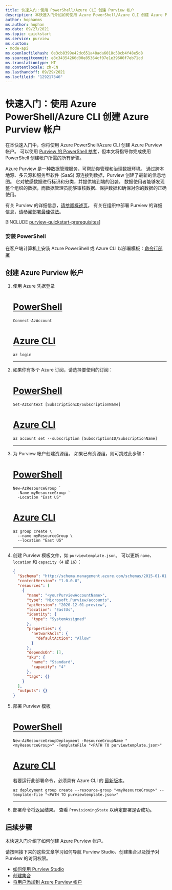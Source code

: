 ```yaml
---
title: 快速入门：使用 PowerShell/Azure CLI 创建 Purview 帐户
description: 本快速入门介绍如何使用 Azure PowerShell/Azure CLI 创建 Azure Purview 帐户。
author: hophanms
ms.author: hophan
ms.date: 09/27/2021
ms.topic: quickstart
ms.service: purview
ms.custom:
- mode-api
ms.openlocfilehash: 0e3cb8399e42dc651a48ada6018c58cb4f48e5d8
ms.sourcegitcommit: e8c34354266d00e85364cf07e1e39600f7eb71cd
ms.translationtype: HT
ms.contentlocale: zh-CN
ms.lasthandoff: 09/29/2021
ms.locfileid: "129217346"
---
```

# <a name="quickstart-create-an-azure-purview-account-using-azure-powershellazure-cli"></a>快速入门：使用 Azure PowerShell/Azure CLI 创建 Azure Purview 帐户

在本快速入门中，你将使用 Azure PowerShell/Azure CLI 创建 Azure Purview 帐户。 可以使用 [Purview 的 PowerShell 参考](/powershell/module/az.purview/)，但本文将指导你完成使用 PowerShell 创建帐户所需的所有步骤。

Azure Purview 是一种数据管理服务，可帮助你管理和治理数据环境。 通过跨本地源、多云源和服务型软件 (SaaS) 源连接到数据，Purview 创建了最新的信息地图。 它对敏感数据进行标识和分类，并提供端到端的沿袭。 数据使用者能够发现整个组织的数据，而数据管理员能够审核数据、保护数据和确保对你的数据的正确使用。

有关 Purview 的详细信息，[请参阅概述页](overview.md)。 有关在组织中部署 Purview 的详细信息，[请参阅部署最佳做法](deployment-best-practices.md)。

[!INCLUDE [purview-quickstart-prerequisites](includes/purview-quickstart-prerequisites.md)]

### <a name="install-powershell"></a>安装 PowerShell

 在客户端计算机上安装 Azure PowerShell 或 Azure CLI 以部署模板：[命令行部署](../azure-resource-manager/templates/template-tutorial-create-first-template.md?tabs=azure-cli#command-line-deployment)

## <a name="create-an-azure-purview-account"></a>创建 Azure Purview 帐户

1. 使用 Azure 凭据登录

    # <a name="powershell"></a>[PowerShell](#tab/azure-powershell)
    
    ```azurepowershell
    Connect-AzAccount
    ```
    
    # <a name="azure-cli"></a>[Azure CLI](#tab/azure-cli)
    
    ```azurecli
    az login
    ```
    
    ---

1. 如果你有多个 Azure 订阅，请选择要使用的订阅：

    # <a name="powershell"></a>[PowerShell](#tab/azure-powershell)
    
    ```azurepowershell
    Set-AzContext [SubscriptionID/SubscriptionName]
    ```
    
    # <a name="azure-cli"></a>[Azure CLI](#tab/azure-cli)
    
    ```azurecli
    az account set --subscription [SubscriptionID/SubscriptionName]
    ```
    
    ---

1. 为 Purview 帐户创建资源组。 如果已有资源组，则可跳过此步骤：

    # <a name="powershell"></a>[PowerShell](#tab/azure-powershell)
    
    ```azurepowershell
    New-AzResourceGroup `
      -Name myResourceGroup `
      -Location "East US"
    ```
    
    # <a name="azure-cli"></a>[Azure CLI](#tab/azure-cli)
    
    ```azurecli
    az group create \
      --name myResourceGroup \
      --location "East US"
    ```
    
    ---

1. 创建 Purview 模板文件，如 `purviewtemplate.json`。 可以更新 `name`、`location` 和 `capacity`（`4` 或 `16`）：

    ```json
    {
      "$schema": "http://schema.management.azure.com/schemas/2015-01-01/deploymentTemplate.json#",
      "contentVersion": "1.0.0.0",
      "resources": [
        {
          "name": "<yourPurviewAccountName>",
          "type": "Microsoft.Purview/accounts",
          "apiVersion": "2020-12-01-preview",
          "location": "EastUs",
          "identity": {
            "type": "SystemAssigned"
          },
          "properties": {
            "networkAcls": {
              "defaultAction": "Allow"
            }
          },
          "dependsOn": [],
          "sku": {
            "name": "Standard",
            "capacity": "4"
          },
          "tags": {}
        }
      ],
      "outputs": {}
    }
    ```

1. 部署 Purview 模板

    # <a name="powershell"></a>[PowerShell](#tab/azure-powershell)
    
    ```azurepowershell
    New-AzResourceGroupDeployment -ResourceGroupName "<myResourceGroup>" -TemplateFile "<PATH TO purviewtemplate.json>"
    ```
    
    # <a name="azure-cli"></a>[Azure CLI](#tab/azure-cli)
    
    若要运行此部署命令，必须具有 Azure CLI 的 [最新版本](/cli/azure/install-azure-cli)。
    
    ```azurecli
    az deployment group create --resource-group "<myResourceGroup>" --template-file "<PATH TO purviewtemplate.json>"
    ```
    
    ---

1. 部署命令将返回结果。 查看 `ProvisioningState` 以确定部署是否成功。
    
## <a name="next-steps"></a>后续步骤

本快速入门介绍了如何创建 Azure Purview 帐户。

请按照接下来的这些文章学习如何导航 Purview Studio、创建集合以及授予对 Purview 的访问权限。

* [如何使用 Purview Studio](use-purview-studio.md)
* [创建集合](quickstart-create-collection.md)
* [将用户添加到 Azure Purview 帐户](catalog-permissions.md)
